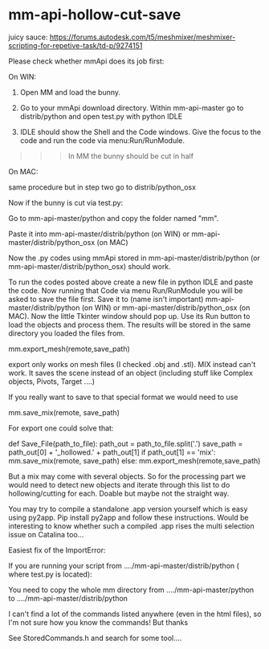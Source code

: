 # mm-api-hollow-cut-save
juicy sauce:
https://forums.autodesk.com/t5/meshmixer/meshmixer-scripting-for-repetive-task/td-p/9274151


Please check whether mmApi does its job first:

On WIN:

1. Open MM and load the bunny.

2. Go to your mmApi download directory. Within mm-api-master go to distrib/python and open test.py with python IDLE

3. IDLE should show the Shell and the Code windows. Give the focus to the code and run the code via menu:Run/RunModule.

>>> In MM the bunny should be cut in half

On MAC:

same procedure but in step two go to distrib/python_osx

 

Now if the bunny is cut via test.py:

Go to mm-api-master/python and copy the folder named "mm".

Paste it into mm-api-master/distrib/python (on WIN) or mm-api-master/distrib/python_osx (on MAC)

 

Now the .py codes using mmApi stored in mm-api-master/distrib/python (or mm-api-master/distrib/python_osx) should work.

 

To run the codes posted above create a new file in python IDLE and paste the code. Now running that Code via menu Run/RunModule you will be asked to save the file first. Save it to (name isn't important) mm-api-master/distrib/python (on WIN) or mm-api-master/distrib/python_osx (on MAC). Now the little Tkinter window should pop up. Use its Run button to load the objects and process them. The results will be stored in the same directory you loaded the files from.






mm.export_mesh(remote,save_path)

export only works on mesh files (I checked .obj and .stl). MIX instead can't work. It saves the scene instead of an object (including stuff like Complex objects, Pivots, Target ....)

If you really want to save to that special format we would need to use

mm.save_mix(remote, save_path)

For export one could solve that:

def Save_File(path_to_file):
    path_out = path_to_file.split('.')
    save_path = path_out[0] + '_hollowed.' + path_out[1]
    if path_out[1] == 'mix':
        mm.save_mix(remote, save_path)
    else:
        mm.export_mesh(remote,save_path)

But a mix may come with several objects. So for the processing part we would need to detect new objects and iterate through this list to do hollowing/cutting for each. Doable but maybe not the straight way. 




You may try to compile a standalone .app version yourself which is easy using py2app. Pip install py2app and follow these instructions. Would be interesting to know whether such a compiled .app rises the multi selection issue on Catalina too...





Easiest fix of the ImportError:

If you are running your script from ..../mm-api-master/distrib/python ( where test.py is located):

You need to copy the whole mm directory from ..../mm-api-master/python to ..../mm-api-master/distrib/python




I can't find a lot of the commands listed anywhere (even in the html files), so I'm not sure how you know the commands! But thanks

See StoredCommands.h and search for some tool....
